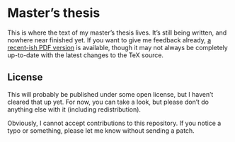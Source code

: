 # Master’s thesis

This is where the text of my master’s thesis lives.
It’s still being written, and nowhere near finished yet.
If you want to give me feedback already,
[a recent-ish PDF version][pdf] is available,
though it may not always be completely up-to-date with the latest changes to the TeX source.

## License

This will probably be published under some open license,
but I haven’t cleared that up yet.
For now, you can take a look, but please don’t do anything else with it (including redistribution).

Obviously, I cannot accept contributions to this repository.
If you notice a typo or something, please let me know without sending a patch.

[pdf]: https://github.com/lucaswerkmeister/master-thesis/blob/pdf/thesis.pdf
